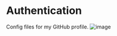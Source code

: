 # Authentication
Config files for my GitHub profile.
![image](https://user-images.githubusercontent.com/83459637/230761482-f60eae71-7a3b-433d-b740-9bbcafda9f32.png)

